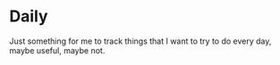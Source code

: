 # Daily

Just something for me to track things that I want to try to do every day, maybe
useful, maybe not.
